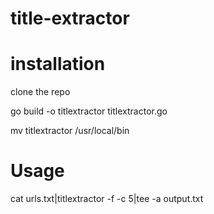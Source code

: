 # title-extractor
# installation
clone the repo

go build -o titlextractor titlextractor.go

mv titlextractor /usr/local/bin

# Usage
cat urls.txt|titlextractor -f -c 5|tee -a output.txt
